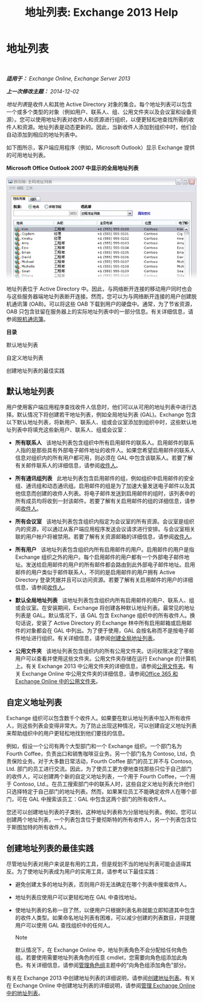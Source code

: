 ﻿---
title: '地址列表: Exchange 2013 Help'
TOCTitle: 地址列表
ms:assetid: 8ee2672a-3a45-4897-8cc0-fa23c374dbf9
ms:mtpsurl: https://technet.microsoft.com/zh-cn/library/Bb232119(v=EXCHG.150)
ms:contentKeyID: 50491157
ms.date: 01/11/2018
mtps_version: v=EXCHG.150
ms.translationtype: HT
---

# 地址列表

 

_**适用于：** Exchange Online, Exchange Server 2013_

_**上一次修改主题：** 2014-12-02_

*地址列表*是收件人和其他 Active Directory 对象的集合。每个地址列表可以包含一个或多个类型的对象（例如用户、联系人、组、公用文件夹以及会议室和设备资源）。您可以使用地址列表对收件人和资源进行组织，以便更轻松地查找所需的收件人和资源。地址列表是动态更新的。因此，当新收件人添加到组织中时，他们会自动添加到相应的地址列表中。

如下图所示，客户端应用程序（例如，Microsoft Outlook）显示 Exchange 提供的可用地址列表。

**Microsoft Office Outlook 2007 中显示的全局地址列表**

![Outlook 2007 中显示的地址列表](images/Bb232119.54d7729c-2e28-4863-8944-b0c37dabbbb3(EXCHG.150).gif "Outlook 2007 中显示的地址列表")

地址列表位于 Active Directory 中。因此，与网络断开连接的移动用户同时也会与这些服务器端地址列表断开连接。然而，您可以为与网络断开连接的用户创建脱机通讯簿 (OAB)。可以将这些 OAB 下载到用户的硬盘中。通常，为了节省资源，OAB 只包含驻留在服务器上的实际地址列表中的一部分信息。有关详细信息，请参阅[脱机通讯簿](offline-address-books-exchange-2013-help.md)。

**目录**

默认地址列表

自定义地址列表

创建地址列表的最佳实践

## 默认地址列表

用户使用客户端应用程序查找收件人信息时，他们可以从可用的地址列表中进行选择。默认情况下将创建若干地址列表，例如全局地址列表 (GAL)。Exchange 包含以下默认地址列表，将新用户、联系人、组或会议室添加到组织中时，这些默认地址列表中将填充这些新用户、联系人、组或会议室：

  - **所有联系人**   该地址列表包含组织中所有启用邮件的联系人。启用邮件的联系人指的是那些具有外部电子邮件地址的收件人。如果您希望启用邮件的联系人信息对组织内的所有用户都可用，则必须在 GAL 中包含该联系人。若要了解有关邮件联系人的详细信息，请参阅[收件人](recipients-exchange-2013-help.md)。

  - **所有通讯组列表**   此地址列表包含启用邮件的组，例如组织中启用邮件的安全组、通讯组和动态通讯组。启用邮件的组是为了加速大量发送电子邮件以及其他信息而创建的收件人列表。将电子邮件发送到启用邮件的组时，该列表中的所有成员均将收到一封该邮件。若要了解有关启用邮件的组的详细信息，请参阅[收件人](recipients-exchange-2013-help.md)。

  - **所有会议室**   该地址列表包含组织内指定为会议室的所有资源。会议室是组织内的资源，可以通过从客户端应用程序发送会议请求进行安排。与会议室相关联的用户帐户将被禁用。若要了解有关资源邮箱的详细信息，请参阅[收件人](recipients-exchange-2013-help.md)。

  - **所有用户**   该地址列表包含组织内所有启用邮件的用户。启用邮件的用户是指 Exchange 组织之外的用户。每个启用邮件的用户都有一个外部电子邮件地址。发送给启用邮件的用户的所有邮件都会路由到此外部电子邮件地址。启用邮件的用户类似于邮件联系人，不同的是启用邮件的用户拥有 Active Directory 登录凭据并且可以访问资源。若要了解有关启用邮件的用户的详细信息，请参阅[收件人](recipients-exchange-2013-help.md)。

  - **默认全局地址列表**   该地址列表包含组织内所有启用邮件的用户、联系人、组或会议室。在安装期间，Exchange 将创建各种默认地址列表。最常见的地址列表是 GAL。默认情况下，该 GAL 包含 Exchange 组织中的所有收件人。换句话说，安装了 Active Directory 的 Exchange 林中所有启用邮箱或启用邮件的对象都会在 GAL 中列出。为了便于使用，GAL 会按名称而不是按电子邮件地址进行组织。有关详细信息，请参阅[创建全局地址列表](create-a-global-address-list-exchange-2013-help.md)。

  - **公用文件夹**   该地址列表包含组织内的所有公用文件夹。访问权限决定了哪些用户可以查看并使用这些文件夹。公用文件夹存储在运行 Exchange 的计算机上。有关 Exchange 2013 中公用文件夹的详细信息，请参阅[公用文件夹](public-folders-exchange-2013-help.md)。有关 Exchange Online 中公用文件夹的详细信息，请参阅[Office 365 和 Exchange Online 中的公用文件夹](https://technet.microsoft.com/zh-cn/library/jj200758\(v=exchg.150\))。

## 自定义地址列表

Exchange 组织可以包含数千个收件人。如果要在默认地址列表中加入所有收件人，则这些列表会变得非常大。为了防止出现这种情况，可以创建自定义地址列表来帮助组织中的用户更轻松地找到他们要找的信息。

例如，假设一个公司有两个大型部门和一个 Exchange 组织。一个部门名为 Fourth Coffee，负责出口和销售咖啡豆业务。另一个部门名为 Contoso, Ltd，负责保险业务。对于大多数日常活动，Fourth Coffee 部门的员工并不与 Contoso, Ltd. 部门的员工进行交流。因此，为了使员工更方便地查找那些只位于自己部门的收件人，可以创建两个新的自定义地址列表，一个用于 Fourth Coffee，一个用于 Contoso, Ltd.。在员工搜索部门中的联系人时，这些自定义地址列表允许他们只选择特定于自己部门的地址列表。然而，如果某位员工不能确定收件人在哪个部门，可在 GAL 中搜索该员工：GAL 中包含这两个部门的所有收件人。

您还可以创建地址列表的子类别，这种地址列表称为分层地址列表。例如，您可以创建两个地址列表，一个列表包含位于曼彻斯特的所有收件人，另一个列表包含位于斯图加特的所有收件人。

## 创建地址列表的最佳实践

尽管地址列表对用户来说是有用的工具，但是规划不当的地址列表可能会适得其反。为了使地址列表成为用户的实用工具，请参考以下最佳实践：

  - 避免创建太多的地址列表，否则用户将无法确定在哪个列表中搜索收件人。

  - 地址列表应使用户可以更轻松地在 GAL 中查找地址。

  - 使地址列表的名称一目了然，以便用户只根据列表名称就能立即知道其中包含的收件人类型。如果命名地址列表有困难，可以减少创建的列表数目，并提醒用户可以使用 GAL 查找组织中的任何人。
    
    > [!NOTE]
    > 默认情况下，在 Exchange Online 中，地址列表角色不会分配给任何角色组。若要使用需要地址列表角色的任意 cmdlet，您需要向角色组添加此角色。有关详细信息，请参阅<a href="manage-role-groups-exchange-2013-help.md">管理角色组</a>主题中的“向角色组添加角色”部分。


有关在 Exchange 2013 中创建地址列表的详细说明，请参阅[创建地址列表](create-an-address-list-exchange-2013-help.md)。有关在 Exchange Online 中创建地址列表的详细说明，请参阅[管理 Exchange Online 中的地址列表](https://technet.microsoft.com/zh-cn/library/jj983798\(v=exchg.150\))。

